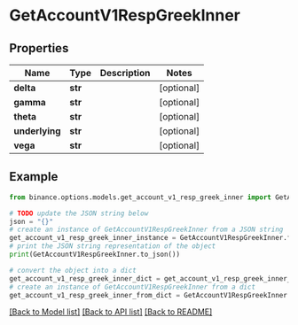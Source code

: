 # GetAccountV1RespGreekInner


## Properties

Name | Type | Description | Notes
------------ | ------------- | ------------- | -------------
**delta** | **str** |  | [optional] 
**gamma** | **str** |  | [optional] 
**theta** | **str** |  | [optional] 
**underlying** | **str** |  | [optional] 
**vega** | **str** |  | [optional] 

## Example

```python
from binance.options.models.get_account_v1_resp_greek_inner import GetAccountV1RespGreekInner

# TODO update the JSON string below
json = "{}"
# create an instance of GetAccountV1RespGreekInner from a JSON string
get_account_v1_resp_greek_inner_instance = GetAccountV1RespGreekInner.from_json(json)
# print the JSON string representation of the object
print(GetAccountV1RespGreekInner.to_json())

# convert the object into a dict
get_account_v1_resp_greek_inner_dict = get_account_v1_resp_greek_inner_instance.to_dict()
# create an instance of GetAccountV1RespGreekInner from a dict
get_account_v1_resp_greek_inner_from_dict = GetAccountV1RespGreekInner.from_dict(get_account_v1_resp_greek_inner_dict)
```
[[Back to Model list]](../README.md#documentation-for-models) [[Back to API list]](../README.md#documentation-for-api-endpoints) [[Back to README]](../README.md)


